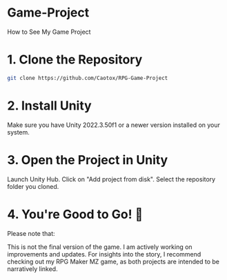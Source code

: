 # Game-Project
How to See My Game Project

# 1. Clone the Repository
```bash
git clone https://github.com/Caotox/RPG-Game-Project
```
# 2. Install Unity
Make sure you have Unity 2022.3.50f1 or a newer version installed on your system.

# 3. Open the Project in Unity
Launch Unity Hub.
Click on "Add project from disk".
Select the repository folder you cloned.
# 4. You're Good to Go! 🚀
Please note that:

This is not the final version of the game.
I am actively working on improvements and updates.
For insights into the story, I recommend checking out my RPG Maker MZ game, as both projects are intended to be narratively linked.
